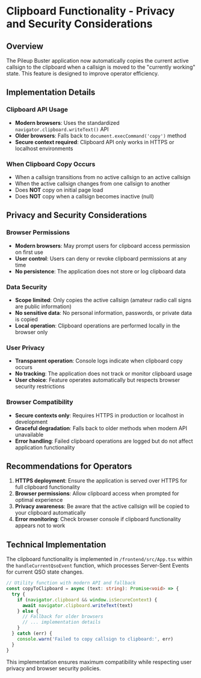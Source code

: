 # Clipboard Functionality - Privacy and Security Considerations

## Overview

The Pileup Buster application now automatically copies the current active callsign to the clipboard when a callsign is moved to the "currently working" state. This feature is designed to improve operator efficiency.

## Implementation Details

### Clipboard API Usage
- **Modern browsers**: Uses the standardized `navigator.clipboard.writeText()` API
- **Older browsers**: Falls back to `document.execCommand('copy')` method
- **Secure context required**: Clipboard API only works in HTTPS or localhost environments

### When Clipboard Copy Occurs
- When a callsign transitions from no active callsign to an active callsign
- When the active callsign changes from one callsign to another
- Does **NOT** copy on initial page load
- Does **NOT** copy when a callsign becomes inactive (null)

## Privacy and Security Considerations

### Browser Permissions
- **Modern browsers**: May prompt users for clipboard access permission on first use
- **User control**: Users can deny or revoke clipboard permissions at any time
- **No persistence**: The application does not store or log clipboard data

### Data Security
- **Scope limited**: Only copies the active callsign (amateur radio call signs are public information)
- **No sensitive data**: No personal information, passwords, or private data is copied
- **Local operation**: Clipboard operations are performed locally in the browser only

### User Privacy
- **Transparent operation**: Console logs indicate when clipboard copy occurs
- **No tracking**: The application does not track or monitor clipboard usage
- **User choice**: Feature operates automatically but respects browser security restrictions

### Browser Compatibility
- **Secure contexts only**: Requires HTTPS in production or localhost in development
- **Graceful degradation**: Falls back to older methods when modern API unavailable
- **Error handling**: Failed clipboard operations are logged but do not affect application functionality

## Recommendations for Operators

1. **HTTPS deployment**: Ensure the application is served over HTTPS for full clipboard functionality
2. **Browser permissions**: Allow clipboard access when prompted for optimal experience
3. **Privacy awareness**: Be aware that the active callsign will be copied to your clipboard automatically
4. **Error monitoring**: Check browser console if clipboard functionality appears not to work

## Technical Implementation

The clipboard functionality is implemented in `/frontend/src/App.tsx` within the `handleCurrentQsoEvent` function, which processes Server-Sent Events for current QSO state changes.

```typescript
// Utility function with modern API and fallback
const copyToClipboard = async (text: string): Promise<void> => {
  try {
    if (navigator.clipboard && window.isSecureContext) {
      await navigator.clipboard.writeText(text)
    } else {
      // Fallback for older browsers
      // ... implementation details
    }
  } catch (err) {
    console.warn('Failed to copy callsign to clipboard:', err)
  }
}
```

This implementation ensures maximum compatibility while respecting user privacy and browser security policies.